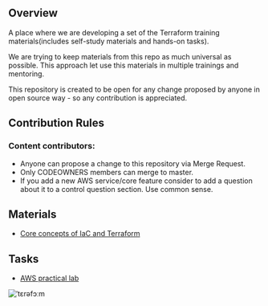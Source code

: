 ## Overview

A place where we are developing a set of the Terraform training materials(includes self-study materials and hands-on tasks).

We are trying to keep materials from this repo as much universal as possible. This approach let use this materials in multiple trainings and mentoring.

This repository is created to be open for any change proposed by anyone in open source way - so any contribution is appreciated.

## Contribution Rules

### Content contributors:
- Anyone can propose a change to this repository via Merge Request.
- Only CODEOWNERS members can merge to master.
- If you add a new AWS service/core feature consider to add a question about it to a control question section. Use common sense.


## Materials
- [Core concepts of IaC and Terraform](concepts.md)

## Tasks
- [AWS practical lab](task_aws.md)

![ˈtɛrəfɔːm](https://i.imgur.com/RXAzrGo.jpg)
